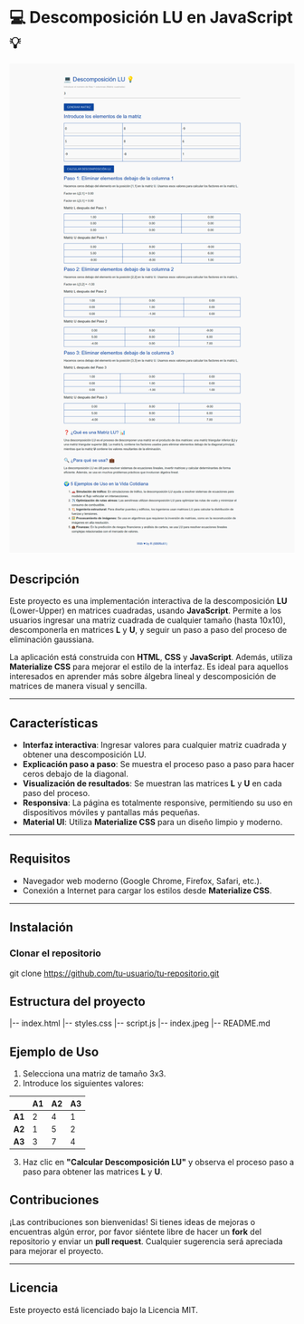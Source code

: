 # 💻 Descomposición LU en JavaScript 💡

![Descomposición LU](./index.png)

## Descripción

Este proyecto es una implementación interactiva de la descomposición **LU** (Lower-Upper) en matrices cuadradas, usando **JavaScript**. Permite a los usuarios ingresar una matriz cuadrada de cualquier tamaño (hasta 10x10), descomponerla en matrices **L** y **U**, y seguir un paso a paso del proceso de eliminación gaussiana.

La aplicación está construida con **HTML**, **CSS** y **JavaScript**. Además, utiliza **Materialize CSS** para mejorar el estilo de la interfaz. Es ideal para aquellos interesados en aprender más sobre álgebra lineal y descomposición de matrices de manera visual y sencilla.

---

## Características

- **Interfaz interactiva**: Ingresar valores para cualquier matriz cuadrada y obtener una descomposición LU.
- **Explicación paso a paso**: Se muestra el proceso paso a paso para hacer ceros debajo de la diagonal.
- **Visualización de resultados**: Se muestran las matrices **L** y **U** en cada paso del proceso.
- **Responsiva**: La página es totalmente responsive, permitiendo su uso en dispositivos móviles y pantallas más pequeñas.
- **Material UI**: Utiliza **Materialize CSS** para un diseño limpio y moderno.

---

## Requisitos

- Navegador web moderno (Google Chrome, Firefox, Safari, etc.).
- Conexión a Internet para cargar los estilos desde **Materialize CSS**.

---

## Instalación

### Clonar el repositorio

git clone https://github.com/tu-usuario/tu-repositorio.git

## Estructura del proyecto

|-- index.html
|-- styles.css
|-- script.js
|-- index.jpeg
|-- README.md


## Ejemplo de Uso

1. Selecciona una matriz de tamaño 3x3.
2. Introduce los siguientes valores:

|   | A1 | A2 | A3 |
|---|----|----|----|
| **A1** | 2  | 4  | 1  |
| **A2** | 1  | 5  | 2  |
| **A3** | 3  | 7  | 4  |

3. Haz clic en **"Calcular Descomposición LU"** y observa el proceso paso a paso para obtener las matrices **L** y **U**.

## Contribuciones

¡Las contribuciones son bienvenidas! Si tienes ideas de mejoras o encuentras algún error, por favor siéntete libre de hacer un **fork** del repositorio y enviar un **pull request**. Cualquier sugerencia será apreciada para mejorar el proyecto.

---

## Licencia

Este proyecto está licenciado bajo la Licencia MIT.



